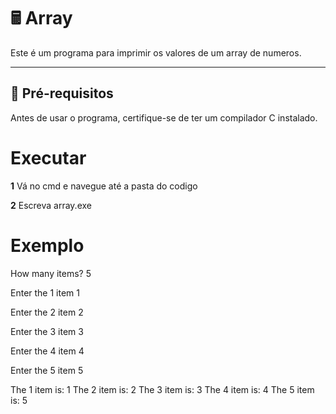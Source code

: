 # 🖩 Array

Este é um programa para imprimir os valores de um array de numeros.

---

## 🔧 **Pré-requisitos**

Antes de usar o programa, certifique-se de ter um compilador C instalado.

# **Executar**

**1** Vá no cmd e navegue até a pasta do codigo

**2** Escreva array.exe

# **Exemplo**

How many items? 5

Enter the 1 item 1

Enter the 2 item 2

Enter the 3 item 3

Enter the 4 item 4

Enter the 5 item 5

The 1 item is: 1
The 2 item is: 2
The 3 item is: 3
The 4 item is: 4
The 5 item is: 5
